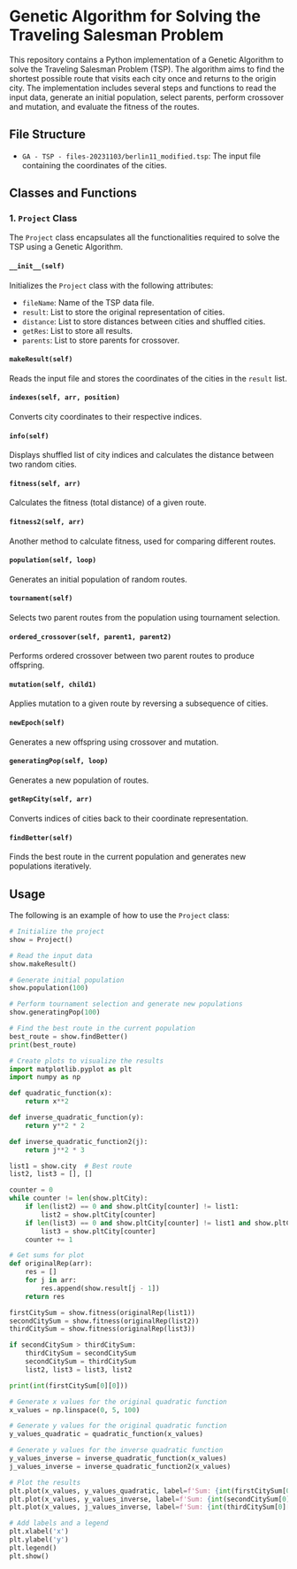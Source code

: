 # Genetic Algorithm for Solving the Traveling Salesman Problem

This repository contains a Python implementation of a Genetic Algorithm to solve the Traveling Salesman Problem (TSP). The algorithm aims to find the shortest possible route that visits each city once and returns to the origin city. The implementation includes several steps and functions to read the input data, generate an initial population, select parents, perform crossover and mutation, and evaluate the fitness of the routes.

## File Structure

- `GA - TSP - files-20231103/berlin11_modified.tsp`: The input file containing the coordinates of the cities.

## Classes and Functions

### 1. `Project` Class

The `Project` class encapsulates all the functionalities required to solve the TSP using a Genetic Algorithm.

#### `__init__(self)`
Initializes the `Project` class with the following attributes:
- `fileName`: Name of the TSP data file.
- `result`: List to store the original representation of cities.
- `distance`: List to store distances between cities and shuffled cities.
- `getRes`: List to store all results.
- `parents`: List to store parents for crossover.

#### `makeResult(self)`
Reads the input file and stores the coordinates of the cities in the `result` list.

#### `indexes(self, arr, position)`
Converts city coordinates to their respective indices.

#### `info(self)`
Displays shuffled list of city indices and calculates the distance between two random cities.

#### `fitness(self, arr)`
Calculates the fitness (total distance) of a given route.

#### `fitness2(self, arr)`
Another method to calculate fitness, used for comparing different routes.

#### `population(self, loop)`
Generates an initial population of random routes.

#### `tournament(self)`
Selects two parent routes from the population using tournament selection.

#### `ordered_crossover(self, parent1, parent2)`
Performs ordered crossover between two parent routes to produce offspring.

#### `mutation(self, child1)`
Applies mutation to a given route by reversing a subsequence of cities.

#### `newEpoch(self)`
Generates a new offspring using crossover and mutation.

#### `generatingPop(self, loop)`
Generates a new population of routes.

#### `getRepCity(self, arr)`
Converts indices of cities back to their coordinate representation.

#### `findBetter(self)`
Finds the best route in the current population and generates new populations iteratively.

## Usage

The following is an example of how to use the `Project` class:

```python
# Initialize the project
show = Project()

# Read the input data
show.makeResult()

# Generate initial population
show.population(100)

# Perform tournament selection and generate new populations
show.generatingPop(100)

# Find the best route in the current population
best_route = show.findBetter()
print(best_route)

# Create plots to visualize the results
import matplotlib.pyplot as plt
import numpy as np

def quadratic_function(x):
    return x**2

def inverse_quadratic_function(y):
    return y**2 * 2

def inverse_quadratic_function2(j):
    return j**2 * 3

list1 = show.city  # Best route
list2, list3 = [], []

counter = 0
while counter != len(show.pltCity):
    if len(list2) == 0 and show.pltCity[counter] != list1:
        list2 = show.pltCity[counter]
    if len(list3) == 0 and show.pltCity[counter] != list1 and show.pltCity[counter] != list2:
        list3 = show.pltCity[counter]
    counter += 1

# Get sums for plot
def originalRep(arr):
    res = []
    for j in arr:
        res.append(show.result[j - 1])
    return res

firstCitySum = show.fitness(originalRep(list1))
secondCitySum = show.fitness(originalRep(list2))
thirdCitySum = show.fitness(originalRep(list3))

if secondCitySum > thirdCitySum:
    thirdCitySum = secondCitySum
    secondCitySum = thirdCitySum
    list2, list3 = list3, list2

print(int(firstCitySum[0][0]))

# Generate x values for the original quadratic function
x_values = np.linspace(0, 5, 100)

# Generate y values for the original quadratic function
y_values_quadratic = quadratic_function(x_values)

# Generate y values for the inverse quadratic function
y_values_inverse = inverse_quadratic_function(x_values)
j_values_inverse = inverse_quadratic_function2(x_values)

# Plot the results
plt.plot(x_values, y_values_quadratic, label=f'Sum: {int(firstCitySum[0][0])}; City: {list1}')
plt.plot(x_values, y_values_inverse, label=f'Sum: {int(secondCitySum[0][0])}; City: {list2}')
plt.plot(x_values, j_values_inverse, label=f'Sum: {int(thirdCitySum[0][0])}; City: {list3}')

# Add labels and a legend
plt.xlabel('x')
plt.ylabel('y')
plt.legend()
plt.show()
